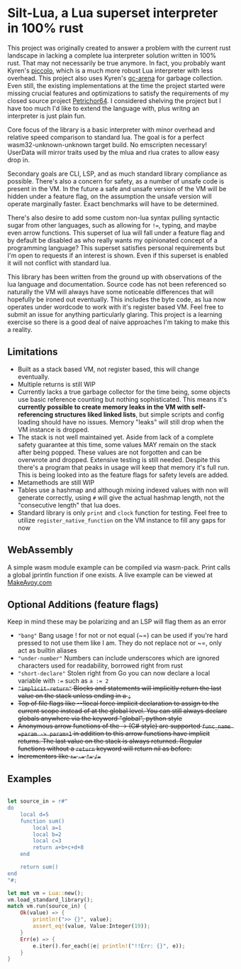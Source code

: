 # Silt-Lua, a Lua superset interpreter in 100% rust

This project was originally created to answer a problem with the current rust landscape in lacking a complete lua interpreter solution written in 100% rust. That may not necessarily be true anymore. In fact, you probably want Kyren's [piccolo](https://github.com/kyren/piccolo), which is a much more robust Lua interpreter with less overhead. This project also uses Kyren's [gc-arena](https://github.com/kyren/gc-arena) for garbage collection. Even still, the existing implementations at the time the project started were missing crucial features and optimizations to satisfy the requirements of my closed source project [Petrichor64](https://makeavoy.itch.io/petrichor64). I considered shelving the project but I have too much I'd like to extend the language with, plus writng an interpreter is just plain fun.

Core focus of the library is a basic interpreter with minor overhead and relative speed comparison to standard lua. The goal is for a perfect wasm32-unknown-unknown target build. No emscripten necessary! UserData will mirror traits used by the mlua and rlua crates to allow easy drop in.

Secondary goals are CLI, LSP, and as much standard library compliance as possible. There's also a concern for safety, as a number of unsafe code is present in the VM. In the future a safe and unsafe version of the VM will be hidden under a feature flag, on the assumption the unsafe version will operate marginally faster. Exact benchmarks will have to be determined.

There's also desire to add some custom non-lua syntax pulling syntactic sugar from other languages, such as allowing for `!=`, typing, and maybe even arrow functions. This superset of lua will fall under a feature flag and by default be disabled as who really wants my opinionated concept of a programming language? This superset satisfies personal requirements but I'm open to requests if an interest is shown. Even if this superset is enabled it will not conflict with standard lua.

This library has been written from the ground up with observations of the lua language and documentation. Source code has not been referenced so naturally the VM will always have some noticeable differences that will hopefully be ironed out eventually. This includes the byte code, as lua now operates under wordcode to work with it's register based VM. Feel free to submit an issue for anything particularly glaring. This project is a learning exercise so there is a good deal of naive approaches I'm taking to make this a reality.

## Limitations

- Built as a stack based VM, not register based, this will change eventually.
- Multiple returns is still WIP
- Currently lacks a true garbage collector for the time being, some objects use basic reference counting but nothing sophisticated. This means it's **currently possible to create memory leaks in the VM with self-referencing structures liked linked lists**, but simple scripts and config loading should have no issues. Memory "leaks" will still drop when the VM instance is dropped.
- The stack is not well maintained yet. Aside from lack of a complete safety guarantee at this time, some values MAY remain on the stack after being popped. These values are not forgotten and can be overwrote and dropped. Extensive testing is still needed. Despite this there's a program that peaks in usage will keep that memory it's full run. This is being looked into as the feature flags for safety levels are added.
- Metamethods are still WIP
- Tables use a hashmap and although mixing indexed values with non will generate correctly, using `#` will give the actual hashmap length, not the "consecutive length" that lua does.
- Standard library is only `print` and `clock` function for testing. Feel free to utilize `register_native_function` on the VM instance to fill any gaps for now

## WebAssembly

A simple wasm module example can be compiled via wasm-pack. Print calls a global jprintln function if one exists. A live example can be viewed at [MakeAvoy.com](https://MakeAvoy.com/#code)

## Optional Additions (feature flags)

Keep in mind these may be polarizing and an LSP will flag them as an error

- `"bang"` Bang usage ! for not or not equal (~=) can be used if you're hard pressed to not use them like I am. They do not replace not or ~=, only act as builtin aliases
- `"under-number"` Numbers can include underscores which are ignored characters used for readability, borrowed right from rust
- `"short-declare"` Stolen right from Go you can now declare a local variable with `:=` such as `a := 2`
- <del>`"implicit-return"` Blocks and statements will implicitly return the last value on the stack unless ending in a `;`</del>
- <del> Top of file flags like --!local force implicit declaration to assign to the current scope instead of at the global level. You can still always declare globals anywhere via the keyword "global", python style </del>
- <del> Anonymous arrow functions of the -> (C# style) are supported `func_name =param -> param+1` in addition to this arrow functions have implicit returns. The last value on the stack is always returned. Regular functions without a `return` keyword will return nil as before. </del>
- <del> Incrementors like `+=` `-=` `*=` `/=` </del>

## Examples

```rust

let source_in = r#"
do
    local d=5
    function sum()
        local a=1
        local b=2
        local c=3
        return a+b+c+d+8
    end

    return sum()
end
"#;

let mut vm = Lua::new();
vm.load_standard_library();
match vm.run(source_in) {
    Ok(value) => {
        println!(">> {}", value);
        assert_eq!(value, Value:Integer(19));
    }
    Err(e) => {
        e.iter().for_each(|e| println!("!!Err: {}", e));
    }
}
```
